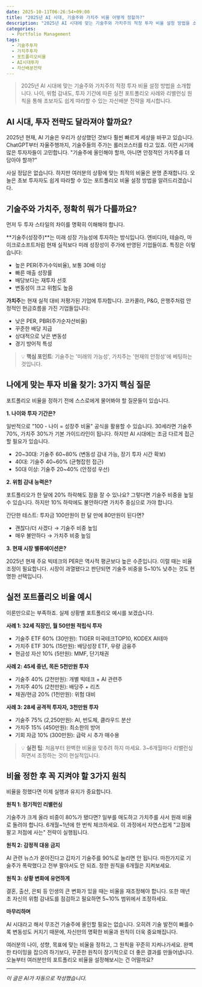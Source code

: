 ```yaml
---
date: 2025-10-11T06:26:54+09:00
title: "2025년 AI 시대, 기술주와 가치주 비율 어떻게 정할까?"
description: "2025년 AI 시대에 맞는 기술주와 가치주의 적정 투자 비율 설정 방법을 소개합니다. 나이, 위험 감내도, 투자 기간에 따른 실전 포트폴리오 사례와 리밸런싱 원칙을 통해 초보자도 쉽게 따라할 수 있는 자산배분 전략을 제시합니다."
categories:
  - Portfolio Management
tags:
  - 기술주투자
  - 가치주투자
  - 포트폴리오비율
  - AI시대투자
  - 자산배분전략
---
```


> 2025년 AI 시대에 맞는 기술주와 가치주의 적정 투자 비율 설정 방법을 소개합니다. 나이, 위험 감내도, 투자 기간에 따른 실전 포트폴리오 사례와 리밸런싱 원칙을 통해 초보자도 쉽게 따라할 수 있는 자산배분 전략을 제시합니다.



<!-- more -->

## AI 시대, 투자 전략도 달라져야 할까요?

2025년 현재, AI 기술은 우리가 상상했던 것보다 훨씬 빠르게 세상을 바꾸고 있습니다. ChatGPT부터 자율주행까지, 기술주들의 주가는 롤러코스터를 타고 있죠. 이런 시기에 많은 투자자들이 고민합니다. "기술주에 올인해야 할까, 아니면 안정적인 가치주를 더 담아야 할까?"

사실 정답은 없습니다. 하지만 여러분의 상황에 맞는 최적의 비율은 분명 존재합니다. 오늘은 초보 투자자도 쉽게 따라할 수 있는 포트폴리오 비율 설정 방법을 알려드리겠습니다.

## 기술주와 가치주, 정확히 뭐가 다를까요?

먼저 두 투자 스타일의 차이를 명확히 이해해야 합니다.

**기술주(성장주)**는 미래 성장 가능성에 투자하는 방식입니다. 엔비디아, 테슬라, 마이크로소프트처럼 현재 실적보다 미래 성장성이 주가에 반영된 기업들이죠. 특징은 이렇습니다:

- 높은 PER(주가수익비율), 보통 30배 이상
- 빠른 매출 성장률
- 배당보다는 재투자 선호
- 변동성이 크고 위험도 높음

**가치주**는 현재 실적 대비 저평가된 기업에 투자합니다. 코카콜라, P&G, 은행주처럼 안정적인 현금흐름을 가진 기업들입니다:

- 낮은 PER, PBR(주가순자산비율)
- 꾸준한 배당 지급
- 상대적으로 낮은 변동성
- 경기 방어적 특성

> 💡 **핵심 포인트**: 기술주는 '미래의 가능성', 가치주는 '현재의 안정성'에 베팅하는 것입니다.

## 나에게 맞는 투자 비율 찾기: 3가지 핵심 질문

포트폴리오 비율을 정하기 전에 스스로에게 물어봐야 할 질문들이 있습니다.

**1. 나이와 투자 기간은?**

일반적으로 "100 - 나이 = 성장주 비율" 공식을 활용할 수 있습니다. 30세라면 기술주 70%, 가치주 30%가 기본 가이드라인이 됩니다. 하지만 AI 시대에는 조금 다르게 접근할 필요가 있습니다.

- 20~30대: 기술주 60~80% (변동성 감내 가능, 장기 투자 시간 확보)
- 40대: 기술주 40~60% (균형잡힌 접근)
- 50대 이상: 기술주 20~40% (안정성 우선)

**2. 위험 감내 능력은?**

포트폴리오가 한 달에 20% 하락해도 잠을 잘 수 있나요? 그렇다면 기술주 비중을 높일 수 있습니다. 하지만 10% 하락에도 불안하다면 가치주 중심으로 가야 합니다.

간단한 테스트: 투자금 100만원이 한 달 만에 80만원이 된다면?
- 괜찮다/더 사겠다 → 기술주 비중 높임
- 매우 불안하다 → 가치주 비중 높임

**3. 현재 시장 밸류에이션은?**

2025년 현재 주요 빅테크의 PER은 역사적 평균보다 높은 수준입니다. 이럴 때는 비율 조정이 필요합니다. 시장이 과열됐다고 판단되면 기술주 비중을 5~10% 낮추는 것도 현명한 선택입니다.

## 실전 포트폴리오 비율 예시

이론만으로는 부족하죠. 실제 상황별 포트폴리오 예시를 보겠습니다.

**사례 1: 32세 직장인, 월 50만원 적립식 투자**
- 기술주 ETF 60% (30만원): TIGER 미국테크TOP10, KODEX AI테마
- 가치주 ETF 30% (15만원): 배당성장 ETF, 우량 금융주
- 현금성 자산 10% (5만원): MMF, 단기채권

**사례 2: 45세 중년, 목돈 5천만원 투자**
- 기술주 40% (2천만원): 개별 빅테크 + AI 관련주
- 가치주 40% (2천만원): 배당주 + 리츠
- 채권/현금 20% (1천만원): 위험 대비

**사례 3: 28세 공격적 투자자, 3천만원 투자**
- 기술주 75% (2,250만원): AI, 반도체, 클라우드 분산
- 가치주 15% (450만원): 최소한의 방어
- 기회 자금 10% (300만원): 급락 시 추가 매수용

> 💡 **실전 팁**: 처음부터 완벽한 비율을 맞추려 하지 마세요. 3~6개월마다 리밸런싱하면서 조정하는 것이 현실적입니다.

## 비율 정한 후 꼭 지켜야 할 3가지 원칙

비율을 정했다면 이제 실행과 유지가 중요합니다.

**원칙 1: 정기적인 리밸런싱**

기술주가 크게 올라 비중이 80%가 됐다면? 일부를 매도하고 가치주를 사서 원래 비율로 돌려야 합니다. 6개월~1년에 한 번씩 체크하세요. 이 과정에서 자연스럽게 "고점에 팔고 저점에 사는" 전략이 실행됩니다.

**원칙 2: 감정적 대응 금지**

AI 관련 뉴스가 쏟아진다고 갑자기 기술주를 90%로 늘리면 안 됩니다. 마찬가지로 기술주가 폭락했다고 전부 팔아서도 안 되죠. 정한 원칙을 6개월은 지켜보세요.

**원칙 3: 상황 변화에 유연하게**

결혼, 출산, 은퇴 등 인생의 큰 변화가 있을 때는 비율을 재조정해야 합니다. 또한 매년 초 자신의 위험 감내도를 점검하고 필요하면 5~10% 범위에서 조정하세요.

**마무리하며**

AI 시대라고 해서 무조건 기술주에 올인할 필요는 없습니다. 오히려 기술 발전이 빠를수록 변동성도 커지기 때문에, 자신만의 명확한 비율과 원칙이 더욱 중요해집니다.

여러분의 나이, 성향, 목표에 맞는 비율을 정하고, 그 원칙을 꾸준히 지켜나가세요. 완벽한 타이밍을 잡으려 하기보다, 꾸준한 원칙이 장기적으로 더 좋은 결과를 만들어냅니다. 오늘부터 여러분만의 포트폴리오 비율을 설정해보시는 건 어떨까요?

---

*이 글은 AI가 자동으로 작성했습니다.*
